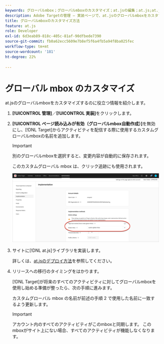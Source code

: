 ```yaml
---
keywords: グローバルmbox；グローバルmboxのカスタマイズ；at.jsの編集；at.js;at.jsの実装
description: Adobe Targetの管理 — 実装ページで、at.jsのグローバルmboxをカスタマイズする方法を説明します。
title: グローバルmboxのカスタマイズ方法
feature: at.js
role: Developer
exl-id: 6d3eab89-818c-405c-81af-90dfbede7390
source-git-commit: fb0a62ecc5609e7b8ef5f6a4fb5a94f8ba025fec
workflow-type: tm+mt
source-wordcount: '181'
ht-degree: 22%

---
```


# グローバル mbox のカスタマイズ

at.jsのグローバルmboxをカスタマイズするのに役立つ情報を紹介します。

1. **[!UICONTROL 管理]**／**[!UICONTROL 実装]**&#x200B;をクリックします。

1. **[!UICONTROL ページ読み込みが有効（グローバルmbox自動作成）]**&#x200B;を無効にし、[!DNL Target]からアクティビティを配信する際に使用するカスタムグローバルmboxの名前を追加します。

   >[!IMPORTANT]
   >
   >別のグローバルmboxを選択すると、変更内容が自動的に保存されます。

   このカスタムグローバル mbox は、クリック追跡にも使用されます。

   ![custom-global-mbox](/help/c-implementing-target/c-implementing-target-for-client-side-web/t-mbox-download/c-understanding-global-mbox/assets/custom-global-mbox.png)

1. サイトに[!DNL at.js]ライブラリを実装します。

   詳しくは、[at.jsのデプロイ方法](/help/c-implementing-target/c-implementing-target-for-client-side-web/how-to-deployatjs/how-to-deployatjs.md)を参照してください。

1. リリースへの移行のタイミングをはかります。

   [!DNL Target]が将来のすべてのアクティビティに対してグローバルmboxを使用し始める準備が整ったら、次の手順に進みます。

   カスタムグローバル mbox の名前が前述の手順 2 で使用した名前に一致するよう更新します。

   >[!IMPORTANT]
   >
   >アカウント内のすべてのアクティビティがこのmboxと同期します。 このmboxがサイト上にない場合、すべてのアクティビティが機能しなくなります。
